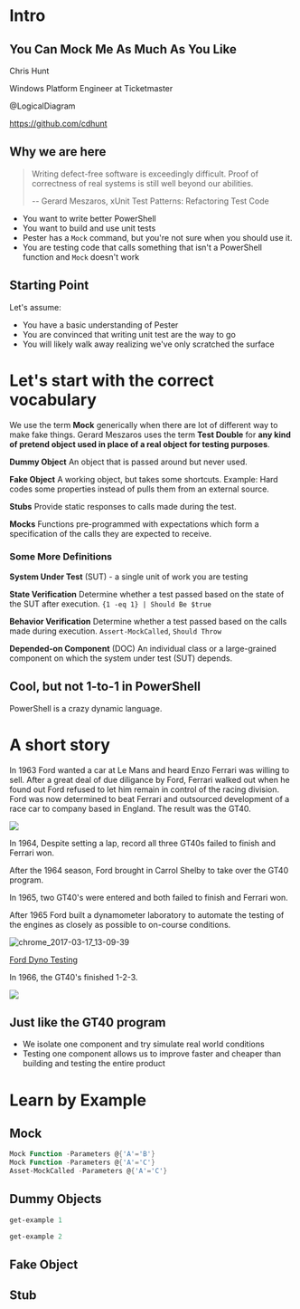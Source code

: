 # Intro

## You Can Mock Me As Much As You Like

Chris Hunt

Windows Platform Engineer at Ticketmaster

@LogicalDiagram

https://github.com/cdhunt

## Why we are here

>  Writing defect-free software is exceedingly difficult. Proof of correctness of real systems is still well beyond our abilities.
>
>  -- Gerard Meszaros, xUnit Test Patterns: Refactoring Test Code

- You want to write better PowerShell
- You want to build and use unit tests
- Pester has a `Mock` command, but you're not sure when you should use it. 
- You are testing code that calls something that isn't a PowerShell function and `Mock` doesn't work

## Starting Point

Let's assume:

* You have a basic understanding of Pester
* You are convinced that writing unit test are the way to go
* You will likely walk away realizing we've only scratched the surface

# Let's start with the correct vocabulary

We use the term **Mock** generically when there are lot of different way to make fake things. Gerard Meszaros uses the term **Test Double** for **any kind of pretend object used in place of a real object for testing purposes**.

**Dummy Object** An object that is passed around but never used.

**Fake Object** A working object, but takes some shortcuts. Example: Hard codes some properties instead of pulls them from an external source.

**Stubs** Provide static responses to calls made during the test.

**Mocks** Functions pre-programmed with expectations which form a specification of the calls they are expected to receive.

### Some More Definitions

**System Under Test** (SUT) - a single unit of work you are testing

**State Verification** Determine whether a test passed based on the state of the SUT after execution. `{1 -eq 1} | Should Be $true`

**Behavior Verification** Determine whether a test passed based on the calls made during execution. `Assert-MockCalled`, `Should Throw`

**Depended-on Component** (DOC) An individual class or a large-grained component on which the system under test (SUT) depends.

## Cool, but not 1-to-1 in PowerShell

PowerShell is a crazy dynamic language.

# A short story

In 1963 Ford wanted a car at Le Mans and heard Enzo Ferrari was willing to sell. After a great deal of due diligance by Ford, Ferrari walked out when he found out Ford refused to let him remain in control of the racing division. Ford was now determined to beat Ferrari and outsourced development of a race car to company based in England. The result was the GT40.

![](http://pictures.topspeed.com/IMG/crop/201208/ford-gt40-gulf-mirag-4_1600x0w.jpg)

In 1964, Despite setting a lap, record all three GT40s failed to finish and Ferrari won.

After the 1964 season, Ford brought in Carrol Shelby to take over the GT40 program.

In 1965, two GT40's were entered and both failed to finish and Ferrari won.

After 1965 Ford built a dynamometer laboratory to automate the testing of the engines as closely as possible to on-course conditions.

![chrome_2017-03-17_13-09-39](C:\Users\chris.hunt\Documents\ShareX\Screenshots\2017-03\chrome_2017-03-17_13-09-39.png)

[Ford Dyno Testing](https://youtu.be/NxP__UPj7L8)

In 1966, the GT40's finished 1-2-3.

![](https://assets.hemmings.com/blog/wp-content/uploads//2015/01/1966_GT40s_LeMans_HR.jpg)

## Just like the GT40 program

* We isolate one component and try simulate real world conditions
* Testing one component allows us to improve faster and cheaper than building and testing the entire product

# Learn by Example

## Mock

```powershell
Mock Function -Parameters @{'A'='B'}
Mock Function -Parameters @{'A'='C'}
Asset-MockCalled -Parameters @{'A'='C'}
```

## Dummy Objects

```powershell
get-example 1
```

```powershell
get-example 2
```

## Fake Object 

## Stub